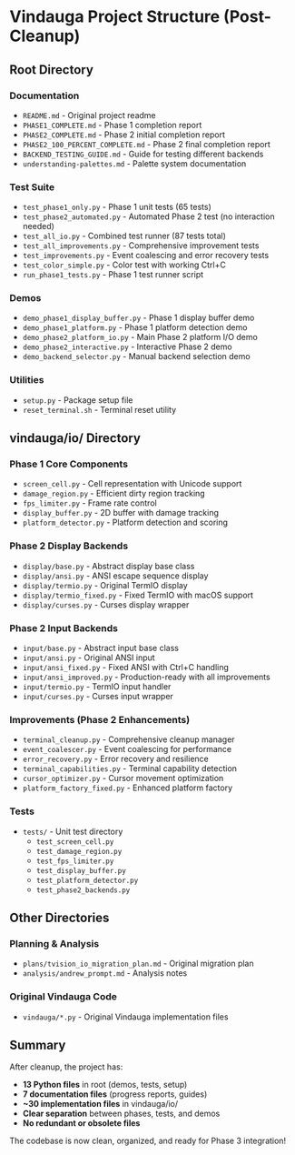 # Vindauga Project Structure (Post-Cleanup)

## Root Directory

### Documentation
- `README.md` - Original project readme
- `PHASE1_COMPLETE.md` - Phase 1 completion report
- `PHASE2_COMPLETE.md` - Phase 2 initial completion report
- `PHASE2_100_PERCENT_COMPLETE.md` - Phase 2 final completion report
- `BACKEND_TESTING_GUIDE.md` - Guide for testing different backends
- `understanding-palettes.md` - Palette system documentation

### Test Suite
- `test_phase1_only.py` - Phase 1 unit tests (65 tests)
- `test_phase2_automated.py` - Automated Phase 2 test (no interaction needed)
- `test_all_io.py` - Combined test runner (87 tests total)
- `test_all_improvements.py` - Comprehensive improvement tests
- `test_improvements.py` - Event coalescing and error recovery tests
- `test_color_simple.py` - Color test with working Ctrl+C
- `run_phase1_tests.py` - Phase 1 test runner script

### Demos
- `demo_phase1_display_buffer.py` - Phase 1 display buffer demo
- `demo_phase1_platform.py` - Phase 1 platform detection demo
- `demo_phase2_platform_io.py` - Main Phase 2 platform I/O demo
- `demo_phase2_interactive.py` - Interactive Phase 2 demo
- `demo_backend_selector.py` - Manual backend selection demo

### Utilities
- `setup.py` - Package setup file
- `reset_terminal.sh` - Terminal reset utility

## vindauga/io/ Directory

### Phase 1 Core Components
- `screen_cell.py` - Cell representation with Unicode support
- `damage_region.py` - Efficient dirty region tracking
- `fps_limiter.py` - Frame rate control
- `display_buffer.py` - 2D buffer with damage tracking
- `platform_detector.py` - Platform detection and scoring

### Phase 2 Display Backends
- `display/base.py` - Abstract display base class
- `display/ansi.py` - ANSI escape sequence display
- `display/termio.py` - Original TermIO display
- `display/termio_fixed.py` - Fixed TermIO with macOS support
- `display/curses.py` - Curses display wrapper

### Phase 2 Input Backends
- `input/base.py` - Abstract input base class
- `input/ansi.py` - Original ANSI input
- `input/ansi_fixed.py` - Fixed ANSI with Ctrl+C handling
- `input/ansi_improved.py` - Production-ready with all improvements
- `input/termio.py` - TermIO input handler
- `input/curses.py` - Curses input wrapper

### Improvements (Phase 2 Enhancements)
- `terminal_cleanup.py` - Comprehensive cleanup manager
- `event_coalescer.py` - Event coalescing for performance
- `error_recovery.py` - Error recovery and resilience
- `terminal_capabilities.py` - Terminal capability detection
- `cursor_optimizer.py` - Cursor movement optimization
- `platform_factory_fixed.py` - Enhanced platform factory

### Tests
- `tests/` - Unit test directory
  - `test_screen_cell.py`
  - `test_damage_region.py`
  - `test_fps_limiter.py`
  - `test_display_buffer.py`
  - `test_platform_detector.py`
  - `test_phase2_backends.py`

## Other Directories

### Planning & Analysis
- `plans/tvision_io_migration_plan.md` - Original migration plan
- `analysis/andrew_prompt.md` - Analysis notes

### Original Vindauga Code
- `vindauga/*.py` - Original Vindauga implementation files

## Summary

After cleanup, the project has:
- **13 Python files** in root (demos, tests, setup)
- **7 documentation files** (progress reports, guides)
- **~30 implementation files** in vindauga/io/
- **Clear separation** between phases, tests, and demos
- **No redundant or obsolete files**

The codebase is now clean, organized, and ready for Phase 3 integration!